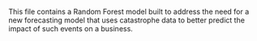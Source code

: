 This file contains a Random Forest model built to address the need for a new forecasting model that uses catastrophe data to better predict the impact of such events on a business.
